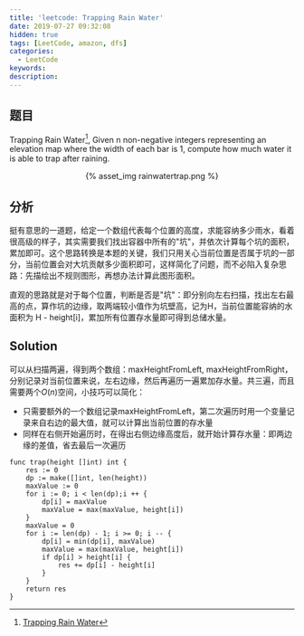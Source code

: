 ```yaml
---
title: 'leetcode: Trapping Rain Water'
date: 2019-07-27 09:32:08
hidden: true
tags: [LeetCode, amazon, dfs]
categories:
  - LeetCode
keywords:
description:
---
```


## 题目

Trapping Rain Water[^1], Given n non-negative integers representing an elevation map where the width of each bar is 1, compute how much water it is able to trap after raining.

<div align="center">
{% asset_img rainwatertrap.png %}
</div>

## 分析

挺有意思的一道题，给定一个数组代表每个位置的高度，求能容纳多少雨水，看着很高级的样子，其实需要我们找出容器中所有的"坑"，并依次计算每个坑的面积，累加即可。这个思路转换是本题的关键，我们只用关心当前位置是否属于坑的一部分，当前位置会对大坑贡献多少面积即可，这样简化了问题，而不必陷入复杂思路：先描绘出不规则图形，再想办法计算此图形面积。

直观的思路就是对于每个位置，判断是否是"坑"：即分别向左右扫描，找出左右最高的点，算作坑的边缘，取两端较小值作为坑壁高，记为H，当前位置能容纳的水面积为 H - height[i]，累加所有位置存水量即可得到总储水量。

## Solution

可以从扫描两遍，得到两个数组：maxHeightFromLeft, maxHeightFromRight，分别记录对当前位置来说，左右边缘，然后再遍历一遍累加存水量。共三遍，而且需要两个$O(n)$空间，小技巧可以简化：

*  只需要额外的一个数组记录maxHeightFromLeft，第二次遍历时用一个变量记录来自右边的最大值，就可以计算出当前位置的存水量
*  同样在右侧开始遍历时，在得出右侧边缘高度后，就开始计算存水量：即两边缘的差值，省去最后一次遍历


```golang
func trap(height []int) int {
    res := 0
    dp := make([]int, len(height))
    maxValue := 0
    for i := 0; i < len(dp);i ++ {
        dp[i] = maxValue
        maxValue = max(maxValue, height[i])
    }
    maxValue = 0
    for i := len(dp) - 1; i >= 0; i -- {
        dp[i] = min(dp[i], maxValue)
        maxValue = max(maxValue, height[i])
        if dp[i] > height[i] {
            res += dp[i] - height[i]
        }
    }
    return res
}
```

[^1]: [Trapping Rain Water](https://leetcode.com/problems/trapping-rain-water/)